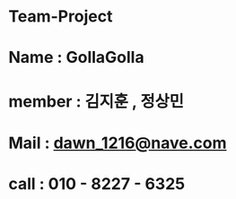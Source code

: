 # Team-Project 
# Name : GollaGolla
# member : 김지훈 , 정상민
# Mail : dawn_1216@nave.com
# call : 010 - 8227 - 6325